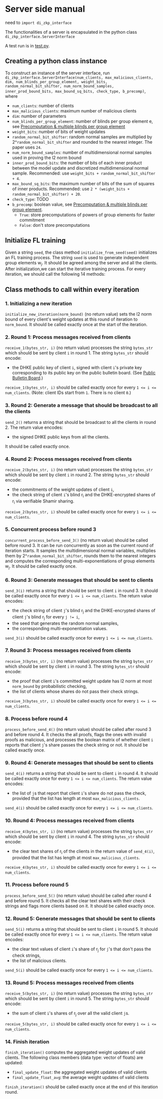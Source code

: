 # Server side manual

need to `import di_zkp_interface`

The functionalities of a server is encapsulated in the python class `di_zkp_interface.ServerInterface`

A test run is in [test.py](../python/test.py).

## Creating a python class instance
To construct an instance of the server interface, run `di_zkp_interface.ServerInterface(num_clients, max_malicious_clients, dim, num_blinds_per_group_element,
weight_bits, random_normal_bit_shifter,
num_norm_bound_samples, inner_prod_bound_bits, max_bound_sq_bits,
check_type,
b_precomp)`, where
- `num_clients`: number of clients
- `max_malicious_clients`: maximum number of malicious clients
- `dim`: number of parameters
- `num_blinds_per_group_element`: number of blinds per group element e, see [Precomputation & multiple blinds per group element](precomp.md)
- `weight_bits`: number of bits of weight updates
- `random_normal_bit_shifter`: random normal samples are multiplied by 2^`random_normal_bit_shifter` and rounded to the nearest integer. The paper uses `24`. 
- `num_norm_bound_samples`: number of multidimensional normal samples used in proving the l2 norm bound
- `inner_prod_bound_bits`: the number of bits of each inner product between the model update and discretized multidimensional normal sample. Recommended: use `weight_bits + random_normal_bit_shifter + 4`.
- `max_bound_sq_bits`: the maximum number of bits of the sum of squares of inner products. Recommended: use `2 * (weight_bits + random_normal_bit_shifter) + 20`.
- `check_type`: TODO
- `b_precomp`: boolean value, see [Precomputation & multiple blinds per group element](precomp.md).
  - `True`: store precomputations of powers of group elements for faster commitment
  - `False`: don't store precomputations

[//]: # (- `protocol_type`: the type of protocol invoked)

[//]: # (  - `di_zkp_interface.PROTOCOL_TYPE_PRIV`: the protocol in the paper)

[//]: # (  - `di_zkp_interface.PROTOCOL_TYPE_NON_PRIV_INT`: clients send weight updates in clear text &#40;no ZKP involved&#41;. The probabilistic checking is the same. This is used in experiments that compare accuracies between probabilistic checking and strict checking. )

[//]: # (  - `di_zkp_interface.PROTOCOL_TYPE_NON_PRIV_FLOAT`:)

[//]: # (    clients send weight updates in clear text &#40;no ZKP involved&#41;, AND weight updates are not converted into fixed-point integers, AND in the probabilistic checking, random normal samples are not discretized. )
## Initialize FL training
Given a string `seed`, the class method
`initialize_from_seed(seed)` initializes an FL training process. The string `seed` is used to generate independent group elements w<sub>j</sub>. It should be agreed among the server and all the clients. After initialization,we can start the iterative training process. For every iteration, we should call the following 14 methods:

## Class methods to call within every iteration

### 1. Initializing a new iteration
`initialize_new_iteration(norm_bound)` (no return value) sets the l2 norm bound of every client's weight updates at this round of iteration to `norm_bound`. It should be called exactly once at the start of the iteration. 

### 2. Round 1: Process messages received from clients
`receive_1(bytes_str, i)` (no return value) processes the string `bytes_str` which should be sent by client `i` in round 1. The string `bytes_str` should encode:
- the DHKE public key of client `i`, signed with client `i`'s private key corresponding to its public key on the public bulletin board. (See [Public Bulletin Board](bulletin.md).)

`receive_1(bytes_str, i)` should be called exactly once for every `1 <= i <= num_clients`. (Note: client IDs start from `1`. There is no client `0`.)

### 3. Round 2: Generate a message that should be broadcast to all the clients
`send_2()` returns a string that should be broadcast to all the clients in round 2. The return value encodes:
- the signed DHKE public keys from all the clients. 

It should be called exactly once.

### 4. Round 2: Process messages received from clients
`receive_2(bytes_str, i)` (no return value) processes the string `bytes_str` which should be sent by client `i` in round 2. The string `bytes_str` should encode:
- the commitments of the weight updates of client `i`,
- the check string of client `i`'s blind r<sub>i</sub> and the DHKE-encrypted shares of r<sub>i</sub> via verifiable Shamir sharing. 

`receive_2(bytes_str, i)` should be called exactly once for every `1 <= i <= num_clients`.

### 5. Concurrent process before round 3
`concurrent_process_before_send_3()` (no return value) should be called before round 3. It can be run concurrently as soon as the current round of iteration starts.
It samples the multidimensional normal variables, multiplies them by 2^`random_normal_bit_shifter`, rounds them to the nearest integers and computes the corresponding multi-exponentiations of group elements w<sub>j</sub>. It should be called exactly once.

### 6. Round 3: Generate messages that should be sent to clients
`send_3(i)` returns a string that should be sent to client `i` in round 3. It should be called exactly once for every `1 <= i <= num_clients`. The return value encodes:
- the check string of client `j`'s blind r<sub>j</sub> and  the DHKE-encrypted shares of client `j`'s blind r<sub>j</sub> for every `j != i`, 
- the seed that generates the random normal samples, 
- the corresponding multi-exponentiation values.

`send_3(i)` should be called exactly once for every `1 <= i <= num_clients`.

### 7. Round 3: Process messages received from clients
`receive_3(bytes_str, i)` (no return value) processes the string `bytes_str` which should be sent by client `i` in round 3. The string `bytes_str` should encode:
- the proof that client `i`'s committed weight update has l2 norm at most `norm_bound` by probabilistic checking, 
- the list of clients whose shares do not pass their check strings.

`receive_3(bytes_str, i)` should be called exactly once for every `1 <= i <= num_clients`.

### 8. Process before round 4
`process_before_send_4()` (no return value) should be called after round 3 and before round 4. It checks the all proofs, flags the ones with invalid proofs as malicious, and processes the boolean matrix of whether client `i` reports that client `j`'s share passes the check string or not. It should be called exactly once.

### 9. Round 4: Generate messages that should be sent to clients
`send_4(i)` returns a string that should be sent to client `i` in round 4. It should be called exactly once for every `1 <= i <= num_clients`. The return value encodes:
- the list of `j`s that report that client `i`'s share do not pass the check, provided that the list has length at most `max_malicious_clients`.

`send_4(i)` should be called exactly once for every `1 <= i <= num_clients`.

### 10. Round 4: Process messages received from clients
`receive_4(bytes_str, i)` (no return value) processes the string `bytes_str` which should be sent by client `i` in round 4. The string `bytes_str` should encode:
- the clear text shares of r<sub>i</sub> of the clients in the return value of `send_4(i)`, provided that the list has length at most `max_malicious_clients`.

`receive_4(bytes_str, i)` should be called exactly once for every `1 <= i <= num_clients`.

### 11. Process before round 5
`process_before_send_5()` (no return value) should be called after round 4 and before round 5. It checks all the clear text shares with their check strings and flags more clients based on it. It should be called exactly once. 

### 12. Round 5: Generate messages that should be sent to clients
`send_5(i)` returns a string that should be sent to client `i` in round 5. It should be called exactly once for every `1 <= i <= num_clients`. The return value encodes:
- the clear text values of client `i`'s share of r<sub>j</sub> for `j`'s that don't pass the check strings,
- the list of malicious clients.

`send_5(i)` should be called exactly once for every `1 <= i <= num_clients`.

### 13. Round 5: Process messages received from clients
`receive_5(bytes_str, i)` (no return value) processes the string `bytes_str` which should be sent by client `i` in round 5. The string `bytes_str` should encode:
- the sum of client `i`'s shares of r<sub>j</sub> over all the valid client `j`s.

`receive_5(bytes_str, i)` should be called exactly once for every `1 <= i <= num_clients`.

### 14. Finish iteration
`finish_iteration()` computes the aggregated weight updates of valid clients. The following class members (data type: vector of floats) are updated:
- `final_update_float`: the aggregated weight updates of valid clients
- `final_update_float_avg`: the average weight updates of valid clients

`finish_iteration()` should be called exactly once at the end of this iteration round.
